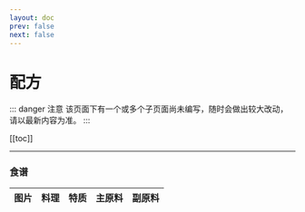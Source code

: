 ```yaml
---
layout: doc
prev: false
next: false
---
```


# 配方

::: danger 注意
该页面下有一个或多个子页面尚未编写，随时会做出较大改动，请以最新内容为准。
:::

[[toc]]

---

### 食谱

| 图片 | 料理 | 特质 | 主原料 | 副原料 |
| :-: | :-: | :-: | :-: | :-: |
